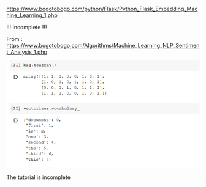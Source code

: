 https://www.bogotobogo.com/python/Flask/Python_Flask_Embedding_Machine_Learning_1.php

!!! Incomplete !!!

From : https://www.bogotobogo.com/Algorithms/Machine_Learning_NLP_Sentiment_Analysis_1.php

![](vectorizer.png)

The tutorial is incomplete